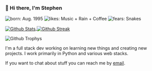 ### 👋 Hi there, I'm Stephen

![born: Aug. 1995](https://img.shields.io/badge/born-Aug.%2011%20%F0%9F%8E%89-yellowgreen)
![likes: Music + Rain + Coffee](https://img.shields.io/badge/likes-Music%20%F0%9F%8E%B5%2B%20Rain%20%F0%9F%8C%A7%20%2B%20Coffee%20%E2%98%95%EF%B8%8F-blue)
![fears: Snakes](https://img.shields.io/badge/fears-Snakes%20%F0%9F%90%8D-lightgrey)

<a href="https://github.com/anuraghazra/github-readme-stats">
  <img align="center" alt="Github Stats" src="https://github-readme-stats.vercel.app/api?username=stephen-bunn&theme=dracula&show_icons=true&count_private=true" />
</a>
<a href="https://github.com/DenverCoder1/github-readme-streak-stats">
  <img align="center" alt="Github Streak" src="https://github-readme-streak-stats.herokuapp.com?user=stephen-bunn&theme=dracula&date_format=M%20j%5B%2C%20Y%5D"/>
</a>

![Github Trophys](https://github-profile-trophy.vercel.app/?username=stephen-bunn&theme=dracula&column=4&margin-w=8&margin-h=8)

I'm a full stack dev working on learning new things and creating new projects.
I work primarily in Python and various web stacks.

If you want to chat about stuff you can reach me by [email](mailto:stephen@bunn.io).
